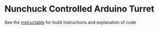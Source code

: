 Nunchuck Controlled Arduino Turret
==================================

See the [instructable]() for build instructions and explanation of code